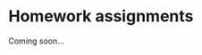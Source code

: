 # Homework assignments

<!-- :::{note}
Assignments are due via Brightspace by the time specified.  Refer to the [syllabus](../info/syllabus) for submission and grading policies.  
::: -->

Coming soon...

<!-- ## HW1, Hartmann Ch. 1, due Feb. 15th 9:30am

- **Questions 1-4**: Questions 1-4 in Hartmann Ch. 1
- **Question 5**: Write out the full derivation of the scale height as we did in class.  (Note: this is roughly as complicated as the math will get throughout the course, at least in terms of derivations we'll go through carefully and that you're expected to follow.)

## HW2, Hartmann Ch. 2, due March 5th 9:30am

- **Questions 2-5 in Hartmann Ch. 2**

## HW3, Hartmann Ch. 4 and 5, due March 28th **11:59pm**
(In order, these are **slightly modified** versions of Question 1, Ch. 4 and Questions 1-3, Ch. 5 of the textbook):

<!-- SAH: Spring 2024: typo, 11^-3 should have been 10^-3.  And q^* for T_s=303 K is 2.7e-2, not 2.8e-2.  Update those next time this is used.-->

<!-- 1. If the top 75 m of ocean warms by 8°C during a 3-month summer period, what is the average rate of net energy flow into the ocean during this period in units of W m$^{−2}$?  If the atmosphere warms by 25°C during the same period, what is the average rate of net energy flow into the atmosphere?
2. The approximate volume of water retained in soil moisture and groundwater is given in Table 5.1 of the textbook (also available on the lecture slides). Use the data in Fig. 5.1 from the book (also available on the lecture slides) to calculate the time it would take for precipitation over land to deliver an amount of water equal to the soil water and groundwater.  How long would it take to replace the groundwater and soil moisture if only 15% of the runoff could be redirected to replenishing the groundwater?
3. Use the bulk aerodynamic formula (Hartmann Eq. 4.32) to calculate the evaporation rate from the ocean, assuming that $C_{DE}=10^{–3}$, $U=4$ m s$^{–1}$, the air density is 1.2 kg m$^{–3}$, and that the reference-level air temperature is always 2.2°C less than the sea surface temperature.  Calculate the evaporation rate for the following values of $T_s$, $q$, and RH, and then answer: how would you evaluate the importance of relative humidity versus the importance of surface temperature for determining the evaporation rate?
    1. $T_s=0$°C, $q_s^*=4.0$ g kg$^{−1}$, RH=50% 
    2. $T_s=0$°C, $q_s^*=4.0$ g kg$^{−1}$, RH=100% 
    3. $T_s=30$°C, $q_s^*=28$ g kg$^{−1}$, RH=50% 
    4. $T_s=30$°C, $q_s^*=28$ g kg$^{−1}$, RH=100%
4. Calculate the Bowen ratio using the bulk aerodynamic formulas for surface temperatures of 0, 14, and 28°C, if the relative humidity of the air at the reference level is 75% and the air–sea temperature difference is 1.8°C.  Assume that the transfer coefficients for heat and moisture are equal.

## HW4, due May 14th 11:59pm
1. (Hartmann Ch. 6 Q4) Calculate the zonal velocity of an air parcel at the equator, if it has conserved angular momentum while moving to the equator from 20°S, where it was initially at rest relative to the surface.
2. (Hartmann Ch. 7 Q1) Use the data in Figs 7.1 and 7.2 to estimate how much the salinity of
the surface water of the Arctic Ocean would need to increase before the surface density would equal the potential density at 1000-m depth.  How does this compare with the average salinity of the ocean?
3. Play around with this online interactive simulator of a double pendulum for a while: https://www.myphysicslab.com/pendulum/double-pendulum-en.html.  What settings (initial conditions of each rod, mass of each rod, lengh of each rod, etc.) make it enter the "chaotic" regime?  Include two screenshots, one in the non-chaotic regime and one in the chaotic regime.
4. **Using ChatGPT or another LLM of your choice**, research the Pacific Decadal Oscillation.  **After** you use the LLM, double check what you've learned against a more reliable source such as the textbook in CH. 8 or the [wikipedia page on the PDO](https://en.wikipedia.org/wiki/Pacific_decadal_oscillation).  Use what you've learned from all sources to answer Q10 from Hartmann Ch. 8: "Assemble a list of arguments for and against the following statement. “The PDO is just the low-frequency, extratropical signature of ENSO, nothing more."
5. (survey Q) How much did you learn or not learn from the previous question using an LLM?  Do you have any ideas of how to effectively incorporate LLMs into this class or other classes? -->

